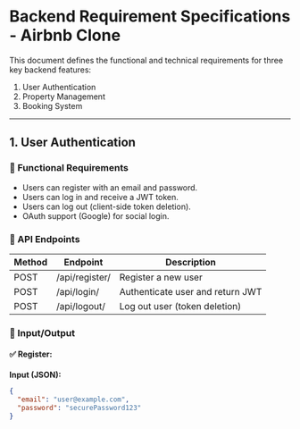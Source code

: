 # Backend Requirement Specifications - Airbnb Clone

This document defines the functional and technical requirements for three key backend features:  
1. User Authentication  
2. Property Management  
3. Booking System

---

## 1. User Authentication

### 🔧 Functional Requirements
- Users can register with an email and password.
- Users can log in and receive a JWT token.
- Users can log out (client-side token deletion).
- OAuth support (Google) for social login.

### 🔌 API Endpoints

| Method | Endpoint        | Description          |
|--------|------------------|----------------------|
| POST   | /api/register/   | Register a new user  |
| POST   | /api/login/      | Authenticate user and return JWT |
| POST   | /api/logout/     | Log out user (token deletion) |

### 🔎 Input/Output

#### ✅ Register:
**Input (JSON):**
```json
{
  "email": "user@example.com",
  "password": "securePassword123"
}
